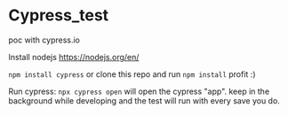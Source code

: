 # Cypress_test
poc with cypress.io

Install nodejs https://nodejs.org/en/

`npm install cypress`
or clone this repo and run `npm install`
profit :)



Run cypress: `npx cypress open`
will open the cypress "app". keep in the background while developing and the test will run with every save you do.
